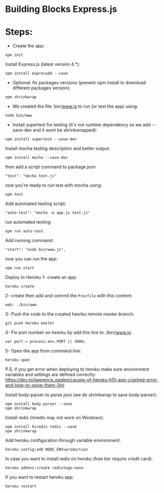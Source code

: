 # Building Blocks Express.js

# Steps:

- Create the app:
```
npm init
```

Install Express.js (latest version 4.*):
```
npm install express@4 --save
```

- Optional: fix packages versions (prevent npm install to download
different packages version):
```
npm shrinkwrap
```
- We created the file: bin/www.js to run (or test the app) using:
```
node bin/www
```
- Install supertest for testing (it's not runtime dependency so we add --save-dev and it wont be shrinkwrapped):
```
npm install supertest --save-dev
```

Install mocha testing description and better output:
```
npm install mocha --save-dev
```
then add a script command to package.json
```
"test": "mocha test.js"
```
now you're ready to run test with mocha using:
```
npm test
```
Add automated testing script:
```
"auto-test": "mocha -w app.js test.js"
```
run automated testing:
```
npm run auto-test
```
Add running command:
```
"start": "node bin/www.js",
```
now you can run the app:
```
npm run start
```

Deploy to Heroku
1- create an app:
```
heroku create
```
2- create then add and commit the `Procfile` with this content:
```
web: ./bin/www
```
3- Push the code to the created heorku remote master branch:
```
git push heroku master
```
4- Fix port number on heorku by add this line to ./bin/www.js:
```
var port = process.env.PORT || 3000;
```
5- Open the app from command line:
```
heroku open
```

P.S. if you get error when deploying to heroku make sure environment variables and settings are defined correctly:
https://dev.to/lawrence_eagles/causes-of-heroku-h10-app-crashed-error-and-how-to-solve-them-3jnl


Install body-parser to parse json (we do shrinkwrap to save body-parser):
```
npm install body-parser --save
npm shrinkwrap
```

Install redis (hiredis may not work on Windows):
```
npm install hiredis redis --save
npm shrinkwrap
```
Add heroku configuration through variable environment:
```
heroku config:add NODE_ENV=production
```

In case you want to install redis on heroku (free tier require credit card):
```
heroku addons:create redistogo:nano
```

If you want to restart heroku app:
```
heroku restart
```
